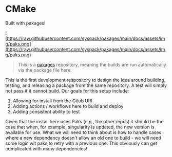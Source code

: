 # CMake

Built with pakages!

![https://raw.githubusercontent.com/syspack/pakages/main/docs/assets/img/paks.png](https://raw.githubusercontent.com/syspack/pakages/main/docs/assets/img/paks.png)

> This is a [pakages](https://github.com/syspack/pakages) repository, meaning the builds are run automatically via the package file here.

This is the first development respository to design the idea around building, testing, and releasing
a package from the same repository. A test will simply not pass if it cannot build.
Our goals for this setup include:

1. Allowing for install from the Gitub URI
2. Adding actions / workflows here to build and deploy
3. Adding consistent ability to test

Given that the install here uses Paks (e.g., the other repos) it should be the case
that when, for example, singularity is updated, the new version is available for use. What we will
need to think about is how to handle cases where a new dependency doesn't allow an old one
to build - we will need some logic wit paks to retry with a previous one. This obviously can
get complicated with many dependencies!
